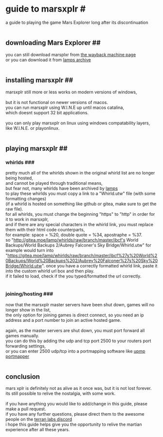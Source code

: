 # guide to marsxplr #<br>
a guide to playing the game Mars Explorer long after its discontinuation<br>
<br>
## downloading Mars Explorer ##<br>
you can still download marsplxr from [the wayback machine page](http://web.archive.org/web/20151020124336/http://marsxplr.com/view-267)<br>
or you can download it from [lamps archive](https://gitea.moe/lamp/dat.marsxplr.com-mirror/src/branch/master/dat.marsxplr.com/222)<br>
<br>
## installing marsxplr ##<br>
marsxplr still more or less works on modern versions of windows,<br>
<br>
but it is not functional on newer versions of macos.<br>
you can run marsxplr using W.I.N.E up until macos catalina,<br>
which doesnt support 32 bit applications.<br>
<br>
you can only play marsxplr on linux using windows compatability layers,<br>
like W.I.N.E. or playonlinux.<br>
<br>
## playing marsxplr ##<br>
### whirlds ###<br>
pretty much all of the whirlds shown in the original whirld list are no longer being hosted,<br>
and cannot be played through traditional means,<br>
but fear not, many whirlds have been archived by [lamps](https://gitea.moe/lamp/whirlds)<br>
to play these whirlds you must copy a link to a "Whirld.utw" file (with some formatting changes)<br>
(if a whirld is hosted on something like github or gitea, make sure to get the raw file).<br>
for all whirlds, you must change the beginning "https" to "http" in order for it to work in marsxplr,<br>
and if there are any special characters in the whirld link, you must replace them with their html code counterparts,<br>
for example: space = %20, double quote = %34, apostraphe = %37.<br>
so "http://gitea.moe/lamp/whirlds/raw/branch/master/ibcf's World Backups/World Backups 2/Aubrey Falconer's Sky Bridge/Whirld.utw" for <br>example would turn into "https://gitea.moe/lamp/whirlds/raw/branch/master/ibcf%27s%20World%20Backups/World%20Backups%202/Aubrey%20Falconer%27s%20Sky%20Bridge/Whirld.utw".
once you have a correctly formatted whirld link, paste it into the custom whirld url box and then play.<br>
if it failed to load, check if the you typed/formatted the url correctly.<br>
<br>
### joining/hosting ###<br>
now that the marsxplr master servers have been shut down, games will no longer show in the list,<br>
the only option for joining games is direct connect, so you need an ip address and a port number to join an active hosted game.<br>
<br>
again, as the master servers are shut down, you must port forward all games manually.<br>
you can do this by adding the udp and tcp port 2500 to your routers port forwarding settings,<br>
or you can enter 2500 udp/tcp into a portmapping software like [upmp portmapper](https://sourceforge.net/projects/upnp-portmapper/)<br>
<br>
## conclusion<br>
mars xplr is definitely not as alive as it once was, but it is not lost forever.<br>
its still possible to relive the nostalgia, with some work.<br>
<br>
if you have anything you would like to add/change in this guide, please make a pull request.<br>
if you have any further questions, please direct them to the awesome people on the [terran labs discord](https://discord.gg/dxTFZRM)<br>
i hope this guide helps give you the opportunity to relive the martian experience after all these years.
